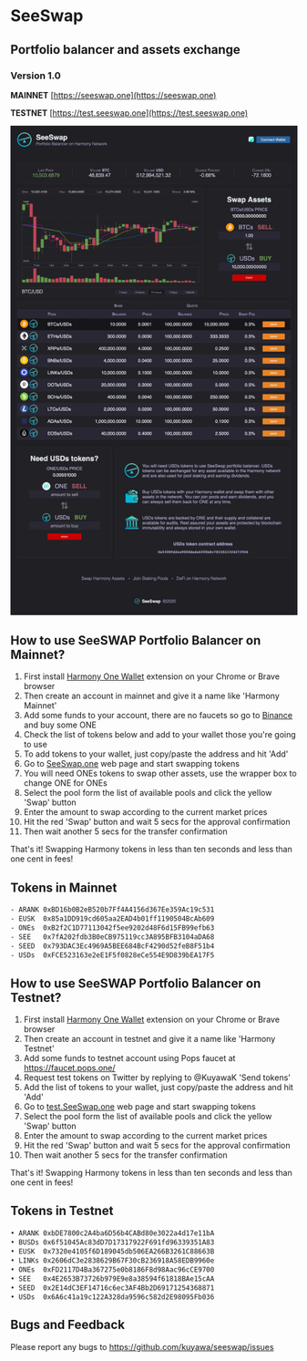 # SeeSwap
## Portfolio balancer and assets exchange
### Version 1.0

**MAINNET** [https://seeswap.one](https://seeswap.one)

**TESTNET** [https://test.seeswap.one](https://test.seeswap.one)

![Screenshot1](media/seeswap.jpg)

## How to use SeeSWAP Portfolio Balancer on Mainnet?

1. First install [Harmony One Wallet](http://harmony.one/onewallet) extension on your Chrome or Brave browser
2. Then create an account in mainnet and give it a name like 'Harmony Mainnet'
3. Add some funds to your account, there are no faucets so go to [Binance](https://binance.com) and buy some ONE
4. Check the list of tokens below and add to your wallet those you're going to use
5. To add tokens to your wallet, just copy/paste the address and hit 'Add'
6. Go to [SeeSwap.one](https://seeswap.one/swap) web page and start swapping tokens
7. You will need ONEs tokens to swap other assets, use the wrapper box to change ONE for ONEs
8. Select the pool form the list of available pools and click the yellow 'Swap' button
9. Enter the amount to swap according to the current market prices
10. Hit the red 'Swap' button and wait 5 secs for the approval confirmation
11. Then wait another 5 secs for the transfer confirmation

That's it! Swapping Harmony tokens in less than ten seconds and less than one cent in fees!

## Tokens in Mainnet

```
- ARANK 0xBD16b0B2eB520b7Ff4A4156d367Ee359Ac19c531
- EUSK  0x85a1DD919cd605aa2EAD4b01ff1190504BcAb609
- ONEs  0xB2f2C1D77113042f5ee9202d48F6d15FB99efb63
- SEE   0x7fA202fdb3B0eCB975119cc3A895BFB3104aDA68
- SEED  0x793DAC3Ec4969A5BEE684BcF4290d52feB8F51b4
- USDs  0xFCE523163e2eE1F5f0828eCe554E9D839bEA17F5
```

## How to use SeeSWAP Portfolio Balancer on Testnet?

1. First install [Harmony One Wallet](http://harmony.one/onewallet) extension on your Chrome or Brave browser
2. Then create an account in testnet and give it a name like 'Harmony Testnet'
3. Add some funds to testnet account using Pops faucet at https://faucet.pops.one/
4. Request test tokens on Twitter by replying to @KuyawaK 'Send tokens'
5. Add the list of tokens to your wallet, just copy/paste the address and hit 'Add'
6. Go to [test.SeeSwap.one](https://test.seeswap.one/swap) web page and start swapping tokens
7. Select the pool form the list of available pools and click the yellow 'Swap' button
8. Enter the amount to swap according to the current market prices
9. Hit the red 'Swap' button and wait 5 secs for the approval confirmation
10. Then wait another 5 secs for the transfer confirmation

That's it! Swapping Harmony tokens in less than ten seconds and less than one cent in fees!

## Tokens in Testnet

```
• ARANK 0xbDE7800c2A4ba6D56b4CABd80e3022a4d17e11bA
• BUSDs 0x6f51045Ac83dD7D17317922F691fd96339351A83
• EUSK  0x7320e4105f6D189045db506EA266B3261C88663B
• LINKs 0x2606dC3e2838629B67F30cB236918A58EDB9960e
• ONEs  0xFD2117D4Ba367275e0b8186F8d98Aac96cCE9700
• SEE   0x4E2653B73726b979E9e8a38594f61818BAe15cAA
• SEED  0x2E14dC3EF14716c6ec3AF4Bb2D69171254368871
• USDs  0x6A6c41a19c122A328da9596c582d2E98095Fb036
```

## Bugs and Feedback

Please report any bugs to https://github.com/kuyawa/seeswap/issues